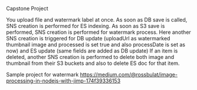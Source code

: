 Capstone Project

You upload file and watermark label at once.
As soon as DB save is called, SNS creation is performed for ES indexing.
As soon as S3 save is performed, SNS creation is performed for watermark process. Here another SNS creation is triggered for DB update (uploadUrl as watermarked thumbnail image and processed is set true and also processDate is set as now) and ES update (same fields are added as DB update)
If an item is deleted, another SNS creation is performed to delete both image and thumbnail from their S3 buckets and also to delete ES doc for that item.

Sample project for watermark https://medium.com/@rossbulat/image-processing-in-nodejs-with-jimp-174f39336153